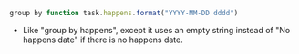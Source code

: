 <!-- placeholder to force blank line before included text -->


```javascript
group by function task.happens.format("YYYY-MM-DD dddd")
```

- Like "group by happens", except it uses an empty string instead of "No happens date" if there is no happens date.


<!-- placeholder to force blank line after included text -->
